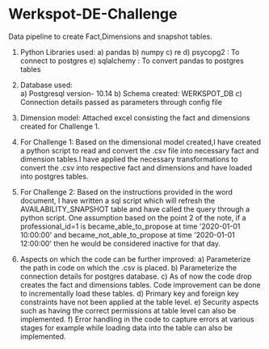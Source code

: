 # Werkspot-DE-Challenge
Data pipeline to create Fact,Dimensions and snapshot tables.

1) Python Libraries used:
a) pandas
b) numpy
c) re
d) psycopg2 : To connect to postgres
e) sqlalchemy : To convert pandas to postgres tables

2) Database used:  
a) Postgresql version- 10.14
b) Schema  created: WERKSPOT_DB
c) Connection details passed as parameters through config file

3) Dimension model: Attached excel consisting the fact and dimensions created for Challenge 1.

4) For Challenge 1:
Based on the dimensional model created,I have created a python script to read and convert the .csv file into necessary fact and dimension tables.I have applied the necessary transformations to convert the .csv into respective fact and dimensions and have loaded into postgres tables.

5) For Challenge 2: 
Based on the instructions provided in the word document, I have written a sql script which will refresh the AVAILABILITY_SNAPSHOT table and have called the query through a python script.
One assumption based on the point 2 of the note, if a professional_id=1 is became_able_to_propose at time '2020-01-01 10:00:00' and became_not_able_to_propose at time '2020-01-01 12:00:00' then he would be considered inactive for that day.


6) Aspects on which the code can be further improved:
a) Parameterize the path in code  on which the .csv is placed.
b) Parameterize the connection details for postgres database.
c) As of now the code drop creates the fact and dimensions tables. Code improvement can be done to incrementally load these tables.
d) Primary key and foreign key constraints have not been applied at the table level.
e) Security aspects such as having the correct permissions at table level can also be implemented.
f) Error handling in the code to capture errors at various stages for example  while loading data into the table can also be implemented.
